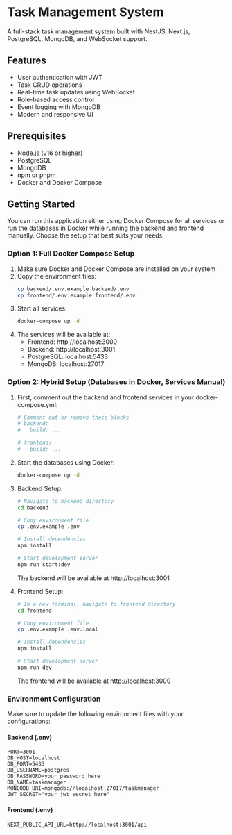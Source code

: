 # Task Management System

A full-stack task management system built with NestJS, Next.js, PostgreSQL, MongoDB, and WebSocket support.

## Features

- User authentication with JWT
- Task CRUD operations
- Real-time task updates using WebSocket
- Role-based access control
- Event logging with MongoDB
- Modern and responsive UI

## Prerequisites

- Node.js (v16 or higher)
- PostgreSQL
- MongoDB
- npm or pnpm
- Docker and Docker Compose

## Getting Started

You can run this application either using Docker Compose for all services or run the databases in Docker while running the backend and frontend manually. Choose the setup that best suits your needs.

### Option 1: Full Docker Compose Setup

1. Make sure Docker and Docker Compose are installed on your system
2. Copy the environment files:
   ```bash
   cp backend/.env.example backend/.env
   cp frontend/.env.example frontend/.env
   ```
3. Start all services:
   ```bash
   docker-compose up -d
   ```
4. The services will be available at:
   - Frontend: http://localhost:3000
   - Backend: http://localhost:3001
   - PostgreSQL: localhost:5433
   - MongoDB: localhost:27017

### Option 2: Hybrid Setup (Databases in Docker, Services Manual)

1. First, comment out the backend and frontend services in your docker-compose.yml:
   ```yaml
   # Comment out or remove these blocks
   # backend:
   #   build: ...
   
   # frontend:
   #   build: ...
   ```

2. Start the databases using Docker:
   ```bash
   docker-compose up -d
   ```

3. Backend Setup:
   ```bash
   # Navigate to backend directory
   cd backend

   # Copy environment file
   cp .env.example .env

   # Install dependencies
   npm install

   # Start development server
   npm run start:dev
   ```
   The backend will be available at http://localhost:3001

4. Frontend Setup:
   ```bash
   # In a new terminal, navigate to frontend directory
   cd frontend

   # Copy environment file
   cp .env.example .env.local

   # Install dependencies
   npm install

   # Start development server
   npm run dev
   ```
   The frontend will be available at http://localhost:3000

### Environment Configuration

Make sure to update the following environment files with your configurations:

#### Backend (.env)
```env
PORT=3001
DB_HOST=localhost
DB_PORT=5433
DB_USERNAME=postgres
DB_PASSWORD=your_password_here
DB_NAME=taskmanager
MONGODB_URI=mongodb://localhost:27017/taskmanager
JWT_SECRET="your_jwt_secret_here"
```

#### Frontend (.env)
```env
NEXT_PUBLIC_API_URL=http://localhost:3001/api
```

